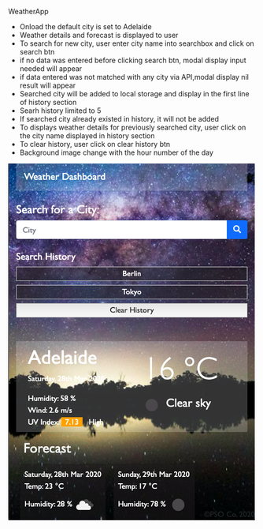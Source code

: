 WeatherApp
<ul>
<li>Onload the default city is set to Adelaide</li>
<li>Weather details and forecast is displayed to user</li>
<li>To search for new city, user enter city name into searchbox and click on search btn</li>
<li>if no data was entered before clicking search btn, modal display input needed will appear</li>
<li>if data entered was not matched with any city via API,modal display nil result will appear</li>
<li>Searched city will be added to local storage and display in the first line of history section</li>
<li>Searh history limited to 5</li>
<li>If searched city already existed in history, it will not be added</li>
<li>To displays weather details for previously searched city, user click on the city name displayed in history section</li>
<li>To clear history, user click on clear history btn</li>
<li>Background image change with the hour number of the day</li>

</ul>

<img src="img/screenshot.png" alt="screenshot">